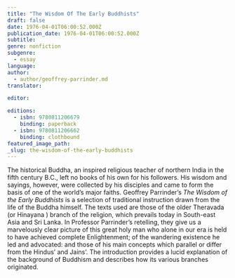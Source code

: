 ```yaml
---
title: "The Wisdom Of The Early Buddhists"
draft: false
date: 1976-04-01T06:00:52.000Z
publication_date: 1976-04-01T06:00:52.000Z
subtitle:
genre: nonfiction
subgenre:
  - essay
language:
author:
  - author/geoffrey-parrinder.md
translator:

editor:

editions:
  - isbn: 9780811206679
    binding: paperback
  - isbn: 9780811206662
    binding: clothbound
featured_image_path:
_slug: the-wisdom-of-the-early-buddhists
---
```


The historical Buddha, an inspired religious teacher of northern India in the fifth century B.C., left no books of his own for his followers. His wisdom and sayings, however, were collected by his disciples and came to form the basis of one of the world’s major faiths. Geoffrey Parrinder’s _The Wisdom of the Early Buddhists_ is a selection of traditional instruction drawn from the life of the Buddha himself. The texts used are those of the older Theravada (or Hinayana ) branch of the religion, which prevails today in South-east Asia and Sri Lanka. In Professor Parrinder’s retelling, they give us a marvelously clear picture of this great holy man who alone in our era is held to have achieved complete Enlightenment; of the wandering existence he led and advocated: and those of his main concepts which parallel or differ from the Hindus’ and Jains’. The introduction provides a lucid explanation of the background of Buddhism and describes how its various branches originated.

